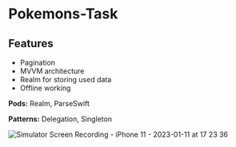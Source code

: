 # Pokemons-Task

## Features
- Pagination
- MVVM architecture
- Realm for storing used data
- Offline working 

**Pods:** Realm, ParseSwift

**Patterns:** Delegation, Singleton

![Simulator Screen Recording - iPhone 11 - 2023-01-11 at 17 23 36](https://user-images.githubusercontent.com/103181230/211830699-c44a3734-46d4-42e5-be52-27a90f46aec1.gif)
